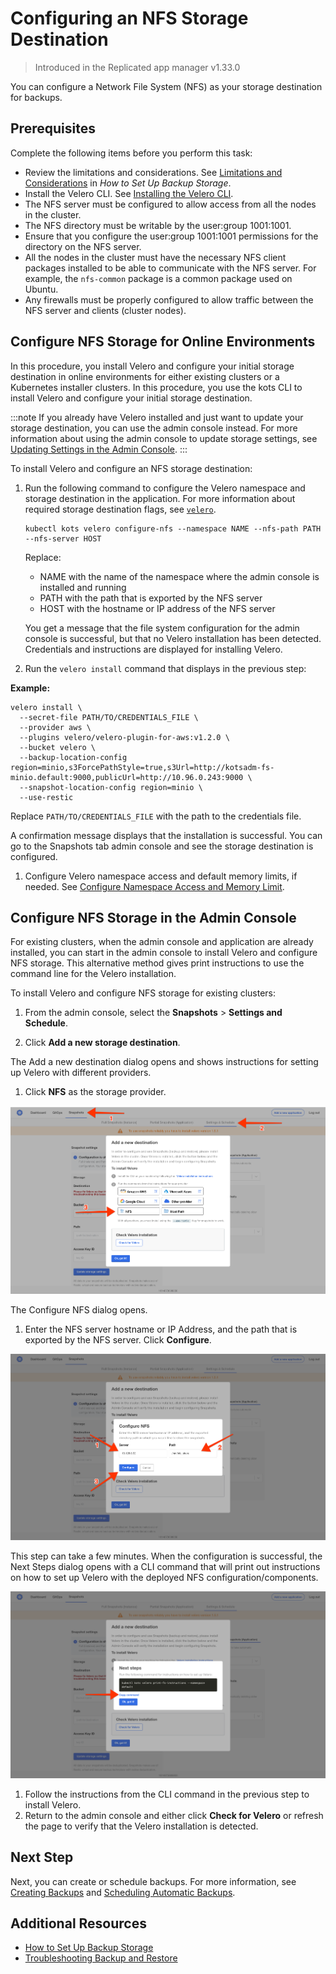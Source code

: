 # Configuring an NFS Storage Destination

> Introduced in the Replicated app manager v1.33.0

You can configure a Network File System (NFS) as your storage destination for backups.

## Prerequisites

Complete the following items before you perform this task:

* Review the limitations and considerations. See [Limitations and Considerations](snapshots-understanding#limitations-and-considerations) in _How to Set Up Backup Storage_.
* Install the Velero CLI. See [Installing the Velero CLI](snapshots-velero-cli-installing).
* The NFS server must be configured to allow access from all the nodes in the cluster.
* The NFS directory must be writable by the user:group 1001:1001.
* Ensure that you configure the user:group 1001:1001 permissions for the directory on the NFS server.
* All the nodes in the cluster must have the necessary NFS client packages installed to be able to communicate with the NFS server. For example, the `nfs-common` package is a common package used on Ubuntu.
* Any firewalls must be properly configured to allow traffic between the NFS server and clients (cluster nodes).

## Configure NFS Storage for Online Environments

In this procedure, you install Velero and configure your initial storage destination in online environments for either existing clusters or a Kubernetes installer clusters. In this procedure, you use the kots CLI to install Velero and configure your initial storage destination.

:::note
If you already have Velero installed and just want to update your storage destination, you can use the admin console instead. For more information about using the admin console to update storage settings, see [Updating Settings in the Admin Console](snapshots-updating-with-admin-console).
:::

To install Velero and configure an NFS storage destination:

1. Run the following command to configure the Velero namespace and storage destination in the application. For more information about required storage destination flags, see [`velero`](/reference/kots-cli-velero-index).

    ```
    kubectl kots velero configure-nfs --namespace NAME --nfs-path PATH --nfs-server HOST
    ```

    <!--- **Air Gap Command:**

      ```bash
      kubectl kots velero configure-nfs \
        --nfs-server HOST \
        --nfs-path PATH \
        --namespace NAMESPACE \
        --kotsadm-registry private.registry.host \
        --kotsadm-namespace application-name \
        --registry-username ro-username \
        --registry-password ro-password

      ``` --->
    Replace:

    - NAME with the name of the namespace where the admin console is installed and running
    - PATH with the path that is exported by the NFS server
    - HOST with the hostname or IP address of the NFS server

    You get a message that the file system configuration for the admin console is successful, but that no Velero installation has been detected. Credentials and instructions are displayed for installing Velero.

1. Run the `velero install` command that displays in the previous step:

  **Example:**

  ```
  velero install \
    --secret-file PATH/TO/CREDENTIALS_FILE \
    --provider aws \
    --plugins velero/velero-plugin-for-aws:v1.2.0 \
    --bucket velero \
    --backup-location-config region=minio,s3ForcePathStyle=true,s3Url=http://kotsadm-fs-minio.default:9000,publicUrl=http://10.96.0.243:9000 \
    --snapshot-location-config region=minio \
    --use-restic
  ```

  Replace `PATH/TO/CREDENTIALS_FILE` with the path to the credentials file.

  A confirmation message displays that the installation is successful. You can go to the Snapshots tab admin console and see the storage destination is configured.

1. Configure Velero namespace access and default memory limits, if needed. See [Configure Namespace Access and Memory Limit](snapshots-velero-installing-config).

## Configure NFS Storage in the Admin Console

For existing clusters, when the admin console and application are already installed, you can start in the admin console to install Velero and configure NFS storage. This alternative method gives print instructions to use the command line for the Velero installation.

To install Velero and configure NFS storage for existing clusters:

1. From the admin console, select the **Snapshots** > **Settings and Schedule**.

1. Click **Add a new storage destination**.

  The Add a new destination dialog opens and shows instructions for setting up Velero with different providers.

1. Click **NFS** as the storage provider.

  ![Snapshot Provider NFS](/images/snapshot-provider-nfs.png)

  The Configure NFS dialog opens.

1. Enter the NFS server hostname or IP Address, and the path that is exported by the NFS server. Click **Configure**.

  ![Snapshot Provider NFS Fields](/images/snapshot-provider-nfs-fields.png)

  This step can take a few minutes. When the configuration is successful, the Next Steps dialog opens with a CLI command that will print out instructions on how to set up Velero with the deployed NFS configuration/components.

  ![Snapshot Provider File System Next Steps](/images/snapshot-provider-fs-next-steps.png)

1. Follow the instructions from the CLI command in the previous step to install Velero.
1. Return to the admin console and either click **Check for Velero** or refresh the page to verify that the Velero installation is detected.


## Next Step

Next, you can create or schedule backups. For more information, see [Creating Backups](snapshots-creating) and [Scheduling Automatic Backups](snapshots-scheduling).

## Additional Resources

* [How to Set Up Backup Storage](snapshots-understanding)
* [Troubleshooting Backup and Restore](snapshots-troubleshooting-backup-restore)

